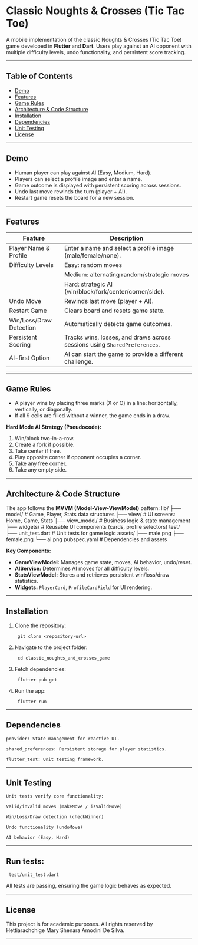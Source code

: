 # Classic Noughts & Crosses (Tic Tac Toe)

A mobile implementation of the classic Noughts & Crosses (Tic Tac Toe) game developed in **Flutter** and **Dart**. Users play against an AI opponent with multiple difficulty levels, undo functionality, and persistent score tracking.

---

## Table of Contents

- [Demo](#demo)  
- [Features](#features)  
- [Game Rules](#game-rules)  
- [Architecture & Code Structure](#architecture--code-structure)  
- [Installation](#installation)  
- [Dependencies](#dependencies)  
- [Unit Testing](#unit-testing)  
- [License](#license)  

---

## Demo

- Human player can play against AI (Easy, Medium, Hard).  
- Players can select a profile image and enter a name.  
- Game outcome is displayed with persistent scoring across sessions.  
- Undo last move rewinds the turn (player + AI).  
- Restart game resets the board for a new session.

---

## Features

| Feature                   | Description                                                               |
|---------------------------|---------------------------------------------------------------------------|
| Player Name & Profile     | Enter a name and select a profile image (male/female/none).               |
| Difficulty Levels         | Easy: random moves                                                        |
|                           | Medium: alternating random/strategic moves                                |
|                           | Hard: strategic AI (win/block/fork/center/corner/side).                   |
| Undo Move                 | Rewinds last move (player + AI).                                          |
| Restart Game              | Clears board and resets game state.                                       |
| Win/Loss/Draw Detection   | Automatically detects game outcomes.                                      |
| Persistent Scoring        | Tracks wins, losses, and draws across sessions using `SharedPreferences`. |
| AI-first Option           | AI can start the game to provide a different challenge.                   |

---

## Game Rules

- A player wins by placing three marks (X or O) in a line: horizontally, vertically, or diagonally.  
- If all 9 cells are filled without a winner, the game ends in a draw.  

**Hard Mode AI Strategy (Pseudocode):**  
1. Win/block two-in-a-row.  
2. Create a fork if possible.  
3. Take center if free.  
4. Play opposite corner if opponent occupies a corner.  
5. Take any free corner.  
6. Take any empty side.

---

## Architecture & Code Structure

The app follows the **MVVM (Model-View-ViewModel)** pattern:
    lib/
    ├── model/                # Game, Player, Stats data structures
    ├── view/                 # UI screens: Home, Game, Stats
    ├── view_model/           # Business logic & state management
    ├── widgets/              # Reusable UI components (cards, profile selectors)
    test/
    ├── unit_test.dart        # Unit tests for game logic
    assets/
    ├── male.png
    ├── female.png
    └── ai.png
    pubspec.yaml              # Dependencies and assets


**Key Components:**

- **GameViewModel:** Manages game state, moves, AI behavior, undo/reset.  
- **AIService:** Determines AI moves for all difficulty levels.  
- **StatsViewModel:** Stores and retrieves persistent win/loss/draw statistics.  
- **Widgets:** `PlayerCard`, `ProfileCardField` for UI rendering.

---

## Installation

1. Clone the repository:

        git clone <repository-url>


2. Navigate to the project folder:

        cd classic_noughts_and_crosses_game


3. Fetch dependencies:

        flutter pub get


4. Run the app:

        flutter run


---

## Dependencies

    provider: State management for reactive UI.

    shared_preferences: Persistent storage for player statistics.

    flutter_test: Unit testing framework.

---

## Unit Testing

    Unit tests verify core functionality:

    Valid/invalid moves (makeMove / isValidMove)

    Win/Loss/Draw detection (checkWinner)

    Undo functionality (undoMove)

    AI behavior (Easy, Hard)

---

## Run tests:

     test/unit_test.dart


All tests are passing, ensuring the game logic behaves as expected.


---

## License

This project is for academic purposes. All rights reserved by Hettiarachchige Mary Shenara Amodini De Silva.


---
